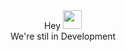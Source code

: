 <div align="center">Hey <img src="https://raw.githubusercontent.com/MartinHeinz/MartinHeinz/master/wave.gif" width="30px"></div>
<div align="center">We're stil in Development</div>
